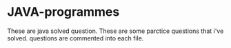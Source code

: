 # JAVA-programmes
These are java solved question.
These are some parctice questions that i've solved.
questions are commented into each file.
